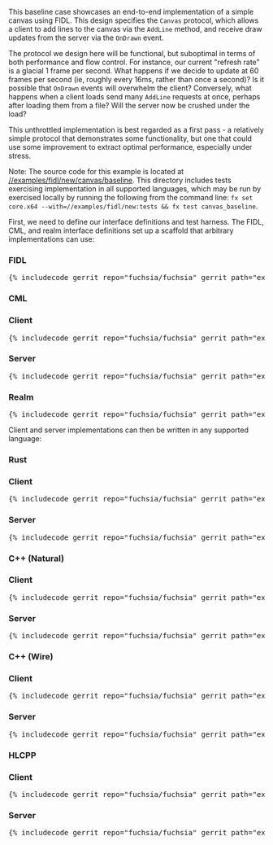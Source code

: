 This baseline case showcases an end-to-end implementation of a simple canvas
using FIDL. This design specifies the `Canvas` protocol, which allows a client
to add lines to the canvas via the `AddLine` method, and receive draw updates
from the server via the `OnDrawn` event.

The protocol we design here will be functional, but suboptimal in terms of both
performance and flow control. For instance, our current "refresh rate" is a
glacial 1 frame per second. What happens if we decide to update at 60 frames per
second (ie, roughly every 16ms, rather than once a second)? Is it possible that
`OnDrawn` events will overwhelm the client? Conversely, what happens when a
client loads send many `AddLine` requests at once, perhaps after loading them
from a file? Will the server now be crushed under the load?

This unthrottled implementation is best regarded as a first pass - a relatively
simple protocol that demonstrates some functionality, but one that could use
some improvement to extract optimal performance, especially under stress.

Note: The source code for this example is located at
[//examples/fidl/new/canvas/baseline](/examples/fidl/new/canvas/baseline).
This directory includes tests exercising implementation in all supported
languages, which may be run by exercised locally by running the following from
the command line: `fx set core.x64 --with=//examples/fidl/new:tests && fx test
canvas_baseline`.

First, we need to define our interface definitions and test harness. The FIDL,
CML, and realm interface definitions set up a scaffold that arbitrary
implementations can use:

<div>
  <devsite-selector>
    <!-- FIDL -->
    <section>
      <h3>FIDL</h3>
      <pre class="prettyprint">{% includecode gerrit_repo="fuchsia/fuchsia" gerrit_path="examples/fidl/new/canvas/baseline/fidl/canvas.test.fidl" %}</pre>
    </section>
    <!-- CML -->
    <section style="padding: 0px;">
      <h3>CML</h3>
      <devsite-selector style="margin: 0px; padding: 0px;">
        <section>
          <h3>Client</h3>
          <pre class="prettyprint">{% includecode gerrit_repo="fuchsia/fuchsia" gerrit_path="examples/fidl/new/canvas/baseline/meta/client.cml" %}</pre>
        </section>
        <section>
          <h3>Server</h3>
          <pre class="prettyprint">{% includecode gerrit_repo="fuchsia/fuchsia" gerrit_path="examples/fidl/new/canvas/baseline/meta/server.cml" %}</pre>
        </section>
        <section>
          <h3>Realm</h3>
          <pre class="prettyprint">{% includecode gerrit_repo="fuchsia/fuchsia" gerrit_path="examples/fidl/new/canvas/baseline/realm/meta/realm.cml" %}</pre>
        </section>
      </devsite-selector>
    </section>
  </devsite-selector>
</div>

Client and server implementations can then be written in any supported language:

<div>
  <devsite-selector>
    <!-- Rust -->
    <section style="padding: 0px;">
      <h3>Rust</h3>
      <devsite-selector style="margin: 0px; padding: 0px;">
        <section>
          <h3>Client</h3>
          <pre class="prettyprint lang-rust">{% includecode gerrit_repo="fuchsia/fuchsia" gerrit_path="examples/fidl/new/canvas/baseline/rust/client/src/main.rs" %}</pre>
        </section>
        <section>
          <h3>Server</h3>
          <pre class="prettyprint lang-rust">{% includecode gerrit_repo="fuchsia/fuchsia" gerrit_path="examples/fidl/new/canvas/baseline/rust/server/src/main.rs" %}</pre>
        </section>
      </devsite-selector>
    </section>
    <!-- C++ (Natural) -->
    <section style="padding: 0px;">
      <h3>C++ (Natural)</h3>
      <devsite-selector style="margin: 0px; padding: 0px;">
        <section>
          <h3>Client</h3>
          <pre class="prettyprint lang-cc">{% includecode gerrit_repo="fuchsia/fuchsia" gerrit_path="examples/fidl/new/canvas/baseline/cpp-natural/TODO.md" region_tag="todo" %}</pre>
        </section>
        <section>
          <h3>Server</h3>
          <pre class="prettyprint lang-cc">{% includecode gerrit_repo="fuchsia/fuchsia" gerrit_path="examples/fidl/new/canvas/baseline/cpp-natural/TODO.md" region_tag="todo" %}</pre>
        </section>
      </devsite-selector>
    </section>
    <!-- C++ (Wire) -->
    <section style="padding: 0px;">
      <h3>C++ (Wire)</h3>
      <devsite-selector style="margin: 0px; padding: 0px;">
        <section>
          <h3>Client</h3>
          <pre class="prettyprint lang-cc">{% includecode gerrit_repo="fuchsia/fuchsia" gerrit_path="examples/fidl/new/canvas/baseline/cpp-wire/client/main.cc" %}</pre>
        </section>
        <section>
          <h3>Server</h3>
          <pre class="prettyprint lang-cc">{% includecode gerrit_repo="fuchsia/fuchsia" gerrit_path="examples/fidl/new/canvas/baseline/cpp-wire/server/main.cc" %}</pre>
        </section>
      </devsite-selector>
    </section>
    <!-- HLCPP -->
    <section style="padding: 0px;">
      <h3>HLCPP</h3>
      <devsite-selector style="margin: 0px; padding: 0px;">
        <section>
          <h3>Client</h3>
          <pre class="prettyprint lang-cc">{% includecode gerrit_repo="fuchsia/fuchsia" gerrit_path="examples/fidl/new/canvas/baseline/hlcpp/TODO.md" region_tag="todo" %}</pre>
        </section>
        <section>
          <h3>Server</h3>
          <pre class="prettyprint lang-cc">{% includecode gerrit_repo="fuchsia/fuchsia" gerrit_path="examples/fidl/new/canvas/baseline/hlcpp/TODO.md" region_tag="todo" %}</pre>
        </section>
      </devsite-selector>
    </section>
  </devsite-selector>
</div>
